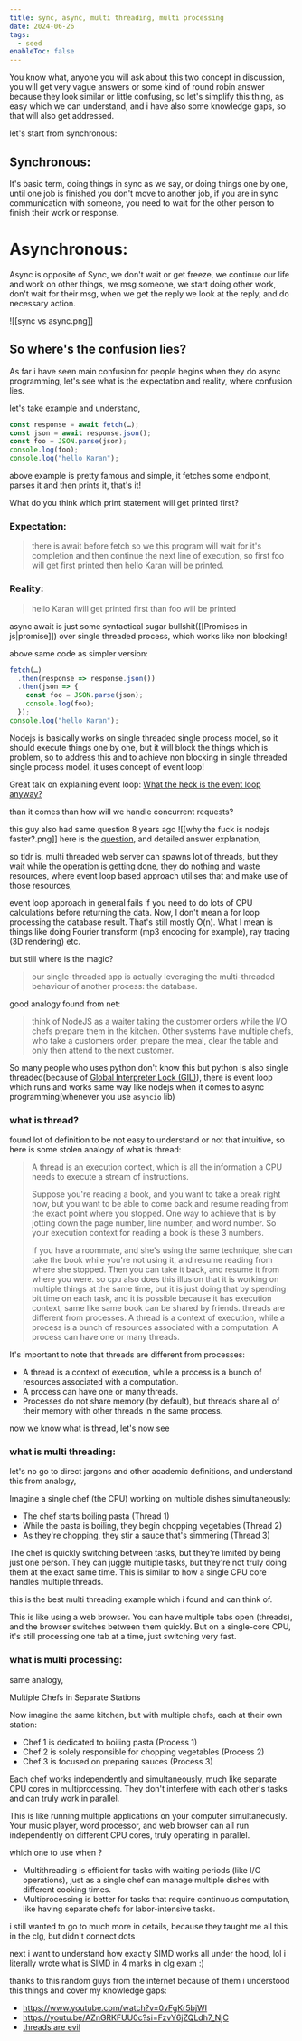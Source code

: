 ```yaml
---
title: sync, async, multi threading, multi processing
date: 2024-06-26
tags:
  - seed
enableToc: false
---
```


You know what, anyone you will ask about this two concept in discussion, you will get very vague answers or some kind of round robin answer because they look similar or little confusing, so let's simplify this thing, as easy which we can understand, and i have also some knowledge gaps, so that will also get addressed.

 
let's start from synchronous:

## Synchronous:

It's basic term, doing things in sync as we say, or doing things one by one, until one job is finished you don't move to another job, if you are in sync communication with someone, you need to wait for the other person to finish their work or response.


# Asynchronous:

Async is opposite of Sync, we don't wait  or get freeze, we continue our life and work on other things, we msg someone, we start doing other work, don't wait for their msg, when we get the reply we look at the reply, and do necessary action.



![[sync vs async.png]]

## So where's the confusion lies?
As far i have seen main confusion for people begins when they do async programming, let's see what is the expectation and reality, where confusion lies.

let's take example and understand,
```javascript
const response = await fetch(…);
const json = await response.json();
const foo = JSON.parse(json); 
console.log(foo);
console.log("hello Karan");
```

above example is pretty famous and simple, it fetches some endpoint, parses it and then prints it, that's it!

What do you think which print statement will get printed first?
### Expectation:
>there is await before fetch so we this program will wait for it's completion and then continue the next line of execution, so first foo will get first printed then hello Karan will be printed.
### Reality:
> hello Karan will get printed first than foo will be printed

async await is just some syntactical sugar bullshit([[Promises in js|promise]]) over single threaded process, which works like non blocking!

above same code as simpler version:
```javascript
fetch(…)
  .then(response => response.json())
  .then(json => {
    const foo = JSON.parse(json);
    console.log(foo);
  });
console.log("hello Karan");
```


Nodejs is basically works on single threaded single process model, so it should execute things one by one, but it will block the things which is problem, so to address this and to achieve non blocking in single threaded single process model,
it uses concept of event loop!

Great talk on explaining event loop: [What the heck is the event loop anyway?](https://youtu.be/8aGhZQkoFbQ?si=D-5YW9C1wr78wN8u)

than it comes than how will we handle concurrent requests?

this guy also had same question 8 years ago
![[why the fuck is nodejs faster?.png]]
here is the [question](https://stackoverflow.com/questions/34855352/how-in-general-does-node-js-handle-10-000-concurrent-requests), and detailed answer explanation,

so tldr is, multi threaded web server can spawns lot of threads, but they wait while the operation is getting done, they do nothing and waste resources, where event loop based approach utilises that and make use of those resources,

event loop approach in general fails if you need to do lots of CPU calculations before returning the data. Now, I don't mean a for loop processing the database result. That's still mostly O(n). What I mean is things like doing Fourier transform (mp3 encoding for example), ray tracing (3D rendering) etc.

but still where is the magic?
>our single-threaded app is actually leveraging the multi-threaded behaviour of another process: the database.

good analogy found from net:
>think of NodeJS as a waiter taking the customer orders while the I/O chefs prepare them in the kitchen. Other systems have multiple chefs, who take a customers order, prepare the meal, clear the table and only then attend to the next customer.

So many people who uses python don't know this but python is also single threaded(because of [Global Interpreter Lock (GIL)](https://realpython.com/python-gil/)), there is event loop which runs and works same way like nodejs when it comes to async programming(whenever you use `asyncio` lib)

### what is thread?
found lot of definition to be not easy to understand or not that intuitive, so here is some stolen analogy of what is thread:
>A thread is an execution context, which is all the information a CPU needs to execute a stream of instructions.
>
>Suppose you're reading a book, and you want to take a break right now, but you want to be able to come back and resume reading from the exact point where you stopped. One way to achieve that is by jotting down the page number, line number, and word number. So your execution context for reading a book is these 3 numbers.
>
>If you have a roommate, and she's using the same technique, she can take the book while you're not using it, and resume reading from where she stopped. Then you can take it back, and resume it from where you were.
so cpu also does this illusion that it is working on multiple things at the same time, but it is just doing that by spending bit time on each task, and it is possible because it has execution context, same like same book can be shared by friends.
threads are different from processes. A thread is a context of execution, while a process is a bunch of resources associated with a computation. A process can have one or many threads.

It's important to note that threads are different from processes:
- A thread is a context of execution, while a process is a bunch of resources associated with a computation. 
- A process can have one or many threads.
- Processes do not share memory (by default), but threads share all of their memory with other threads in the same process.

now we know what is thread, let's now see 

### what is multi threading:

let's no go to direct jargons and other academic definitions, and understand this from analogy,

Imagine a single chef (the CPU) working on multiple dishes simultaneously:

- The chef starts boiling pasta (Thread 1)
- While the pasta is boiling, they begin chopping vegetables (Thread 2)
- As they're chopping, they stir a sauce that's simmering (Thread 3)

The chef is quickly switching between tasks, but they're limited by being just one person. They can juggle multiple tasks, but they're not truly doing them at the exact same time. This is similar to how a single CPU core handles multiple threads.

this is the best multi threading example which i found and can think of.

This is like using a web browser. You can have multiple tabs open (threads), and the browser switches between them quickly. But on a single-core CPU, it's still processing one tab at a time, just switching very fast.
### what is multi processing:

same analogy, 

Multiple Chefs in Separate Stations

Now imagine the same kitchen, but with multiple chefs, each at their own station:

- Chef 1 is dedicated to boiling pasta (Process 1)
- Chef 2 is solely responsible for chopping vegetables (Process 2)
- Chef 3 is focused on preparing sauces (Process 3)

Each chef works independently and simultaneously, much like separate CPU cores in multiprocessing. They don't interfere with each other's tasks and can truly work in parallel.

This is like running multiple applications on your computer simultaneously. Your music player, word processor, and web browser can all run independently on different CPU cores, truly operating in parallel.

which one to use when ?
- Multithreading is efficient for tasks with waiting periods (like I/O operations), just as a single chef can manage multiple dishes with different cooking times.
- Multiprocessing is better for tasks that require continuous computation, like having separate chefs for labor-intensive tasks.

i still wanted to go to much more in details, because they taught me all this in the clg, but didn't connect dots

next i want to understand how exactly SIMD works all under the hood, lol i literally wrote what is SIMD in 4 marks in clg exam :)

thanks to this random guys from the internet because of them i understood this things and cover my knowledge gaps:
- https://www.youtube.com/watch?v=0vFgKr5bjWI
- https://youtu.be/AZnGRKFUU0c?si=FzvY6jZQLdh7_NjC
- [threads are evil](https://web.stanford.edu/~ouster/cgi-bin/papers/threads.pdf)